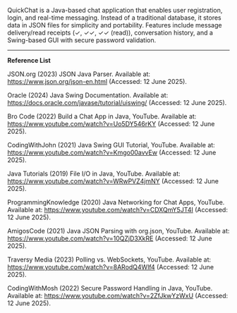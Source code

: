 QuickChat is a Java-based chat application that enables user registration, login, and real-time messaging.
Instead of a traditional database, it stores data in JSON files for simplicity and portability.
Features include message delivery/read receipts (✓, ✓✓, ✓✓ (read)), conversation history, and a Swing-based GUI with secure password validation.
______________________________________________________________________________________________________________________________________________________
**Reference List**

JSON.org (2023) JSON Java Parser. Available at: https://www.json.org/json-en.html (Accessed: 12 June 2025).

Oracle (2024) Java Swing Documentation. Available at: https://docs.oracle.com/javase/tutorial/uiswing/ (Accessed: 12 June 2025).

Bro Code (2022) Build a Chat App in Java, YouTube. Available at: https://www.youtube.com/watch?v=Uo5DY546rKY (Accessed: 12 June 2025).

CodingWithJohn (2021) Java Swing GUI Tutorial, YouTube. Available at: https://www.youtube.com/watch?v=Kmgo00avvEw (Accessed: 12 June 2025).

Java Tutorials (2019) File I/O in Java, YouTube. Available at: https://www.youtube.com/watch?v=WRwPVZ4jmNY (Accessed: 12 June 2025).

ProgrammingKnowledge (2020) Java Networking for Chat Apps, YouTube. Available at: https://www.youtube.com/watch?v=CDXQmY5JT4I (Accessed: 12 June 2025).

AmigosCode (2021) Java JSON Parsing with org.json, YouTube. Available at: https://www.youtube.com/watch?v=10QZjD3XkRE (Accessed: 12 June 2025).

Traversy Media (2023) Polling vs. WebSockets, YouTube. Available at: https://www.youtube.com/watch?v=8ARodQ4Wlf4 (Accessed: 12 June 2025).

CodingWithMosh (2022) Secure Password Handling in Java, YouTube. Available at: https://www.youtube.com/watch?v=2ZfJkwYzWxU (Accessed: 12 June 2025).

